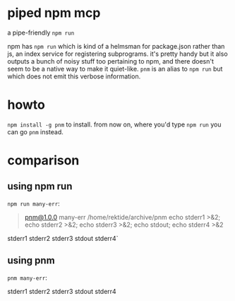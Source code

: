 # piped npm mcp

a pipe-friendly `npm run`

npm has `npm run` which is kind of a helmsman for package.json rather than js, an index service for registering subprograms. it's pretty handy but it also outputs a bunch of noisy stuff too pertaining to npm, and there doesn't seem to be a native way to make it quiet-like. `pnm` is an alias to `npm run` but which does not emit this verbose information.

# howto

`npm install -g pnm` to install. from now on, where you'd type `npm run` you can go `pnm` instead.

# comparison

## using npm run

`npm run many-err`:

> pnm@1.0.0 many-err /home/rektide/archive/pnm
> echo stderr1 >&2; echo stderr2 >&2; echo stderr3 >&2; echo stdout; echo stderr4 >&2

stderr1
stderr2
stderr3
stdout
stderr4`

## using pnm

`pnm many-err`:

stderr1
stderr2
stderr3
stdout
stderr4
